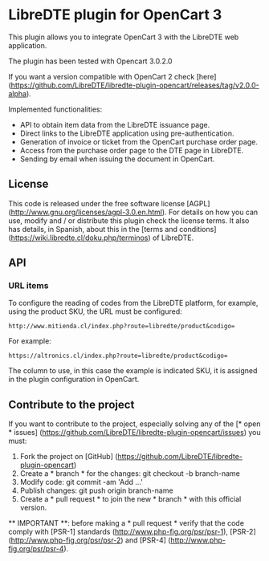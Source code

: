 LibreDTE plugin for OpenCart 3
===============================

This plugin allows you to integrate OpenCart 3 with the LibreDTE web application.

The plugin has been tested with Opencart 3.0.2.0

If you want a version compatible with OpenCart 2 check [here] (https://github.com/LibreDTE/libredte-plugin-opencart/releases/tag/v2.0.0-alpha).

Implemented functionalities:

- API to obtain item data from the LibreDTE issuance page.
- Direct links to the LibreDTE application using pre-authentication.
- Generation of invoice or ticket from the OpenCart purchase order page.
- Access from the purchase order page to the DTE page in LibreDTE.
- Sending by email when issuing the document in OpenCart.

License
--------

This code is released under the free software license [AGPL] (http://www.gnu.org/licenses/agpl-3.0.en.html).
For details on how you can use, modify and / or distribute this plugin check the license terms.
It also has details, in Spanish, about this in the [terms and conditions] (https://wiki.libredte.cl/doku.php/terminos) of LibreDTE.

API
---

### URL items

To configure the reading of codes from the LibreDTE platform, for example, using the product SKU, the URL must be configured:

    http://www.mitienda.cl/index.php?route=libredte/product&codigo=

For example:

    https://altronics.cl/index.php?route=libredte/product&codigo=

The column to use, in this case the example is indicated SKU, it is assigned in the plugin configuration in OpenCart.

Contribute to the project
----------------------

If you want to contribute to the project, especially solving any of the
[* open * issues] (https://github.com/LibreDTE/libredte-plugin-opencart/issues) you must:

1. Fork the project on [GitHub] (https://github.com/LibreDTE/libredte-plugin-opencart)
2. Create a * branch * for the changes: git checkout -b branch-name
3. Modify code: git commit -am 'Add ...'
4. Publish changes: git push origin branch-name
5. Create a * pull request * to join the new * branch * with this official version.

** IMPORTANT **: before making a * pull request * verify that the code
comply with [PSR-1] standards (http://www.php-fig.org/psr/psr-1),
[PSR-2] (http://www.php-fig.org/psr/psr-2) and
[PSR-4] (http://www.php-fig.org/psr/psr-4). 

